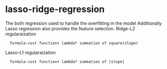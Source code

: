 # lasso-ridge-regression
  The both regression used to handle the overfitting in the model
  Additionally Lasso regression also provides the feature selection.
  Ridge-L2 regularaization
    
      formula-cost function+ lambda* summation of square(slope)
  
  Lasso-L1 regularaization
  
      formula-cost function+ lambda* summation of |slope|
